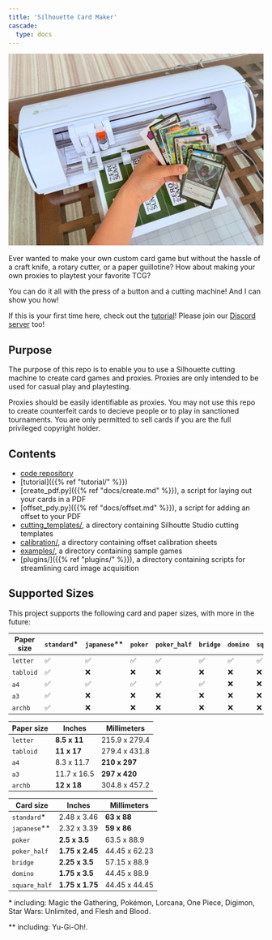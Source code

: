 ```yaml
---
title: 'Silhouette Card Maker'
cascade:
  type: docs
---
```


<!-- !TODO: YouTube video -->

![](/images/display.jpg)

Ever wanted to make your own custom card game but without the hassle of a craft knife, a rotary cutter, or a paper guillotine? How about making your own proxies to playtest your favorite TCG?

You can do it all with the press of a button and a cutting machine! And I can show you how!

If this is your first time here, check out the [tutorial](https://alan-cha.github.io/silhouette-card-maker-testing/)! Please join our [Discord server](https://discord.gg/jhsKmAgbXc) too!

## Purpose

The purpose of this repo is to enable you to use a Silhouette cutting machine to create card games and proxies. Proxies are only intended to be used for casual play and playtesting.

Proxies should be easily identifiable as proxies. You may not use this repo to create counterfeit cards to decieve people or to play in sanctioned tournaments. You are only permitted to sell cards if you are the full privileged copyright holder.

## Contents

* [code repository](https://github.com/Alan-Cha/silhouette-card-maker-testing)
* [tutorial]({{% ref "tutorial/" %}})
* [create_pdf.py]({{% ref "docs/create.md" %}}), a script for laying out your cards in a PDF
* [offset_pdy.py]({{% ref "docs/offset.md" %}}), a script for adding an offset to your PDF
* [cutting_templates/](https://github.com/Alan-Cha/silhouette-card-maker-testing/tree/main/cutting_templates), a directory containing Silhoutte Studio cutting templates
* [calibration/](https://github.com/Alan-Cha/silhouette-card-maker-testing/tree/main/calibration), a directory containing offset calibration sheets
* [examples/](https://github.com/Alan-Cha/silhouette-card-maker-testing/tree/main/examples), a directory containing sample games
* [plugins/]({{% ref "plugins/" %}}), a directory containing scripts for streamlining card image acquisition


## Supported Sizes

This project supports the following card and paper sizes, with more in the future:

| Paper size | `standard`* | `japanese`** | `poker` | `poker_half` | `bridge` | `domino` | `square_half` |
| ---------- | ----------- | ------------ | ------- | ------------ | -------- | -------- | ------------- |
| `letter`   | ✅         | ✅           | ✅     |  ✅          | ✅      | ✅       | ✅           |
| `tabloid`  | ✅         | ❌           | ❌     |  ❌          | ❌      | ❌       | ❌           |
| `a4`       | ✅         | ✅           | ✅     |  ✅          | ✅      | ❌       | ❌           |
| `a3`       | ✅         | ❌           | ❌     |  ❌          | ❌      | ❌       | ❌           |
| `archb`    | ✅         | ❌           | ❌     |  ❌          | ❌      | ❌       | ❌           |

| Paper size | Inches       | Millimeters   |
| ---------- | ------------ | ------------- |
| `letter`   | **8.5 x 11** | 215.9 x 279.4 |
| `tabloid`  | **11 x 17**  | 279.4 x 431.8 |
| `a4`       | 8.3 x 11.7   | **210 x 297** |
| `a3`       | 11.7 x 16.5  | **297 x 420** |
| `archb`    | **12 x 18**  | 304.8 x 457.2 |

| Card size     | Inches          | Millimeters   |
| ------------- | --------------- | ------------- |
| `standard`*   | 2.48 x 3.46     | **63 x 88**   |
| `japanese`**  | 2.32 x 3.39     | **59 x 86**   |
| `poker`       | **2.5 x 3.5**   | 63.5 x 88.9   |
| `poker_half`  | **1.75 x 2.45** | 44.45 x 62.23 |
| `bridge`      | **2.25 x 3.5**  | 57.15 x 88.9  |
| `domino`      | **1.75 x 3.5**  | 44.45 x 88.9  |
| `square_half` | **1.75 x 1.75** | 44.45 x 44.45 |

\* including: Magic the Gathering, Pokémon, Lorcana, One Piece, Digimon, Star Wars: Unlimited, and Flesh and Blood.

** including: Yu-Gi-Oh!.